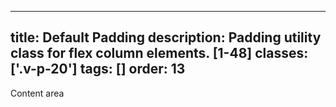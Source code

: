 <!--
 *              © 2025 Visa
 *
 * Licensed under the Apache License, Version 2.0 (the "License");
 * you may not use this file except in compliance with the License.
 * You may obtain a copy of the License at
 *
 *         http://www.apache.org/licenses/LICENSE-2.0
 *
 * Unless required by applicable law or agreed to in writing, software
 * distributed under the License is distributed on an "AS IS" BASIS,
 * WITHOUT WARRANTIES OR CONDITIONS OF ANY KIND, either express or implied.
 * See the License for the specific language governing permissions and
 * limitations under the License.
 *
 -->
---
title: Default Padding
description: Padding utility class for flex column elements. [1-48]
classes: ['.v-p-20']
tags: []
order: 13
---

<div class=v-flex>
  <div class="v-p-20" style="background: var(--palette-default-surface-highlight); border: 1px dashed var(--palette-default-active-subtle);">
    <div class="v-surface content-card">
      Content area
    </div>
  </div>
</div>

